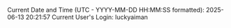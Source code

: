 Current Date and Time (UTC - YYYY-MM-DD HH:MM:SS formatted): 2025-06-13 20:21:57
Current User's Login: luckyaiman
